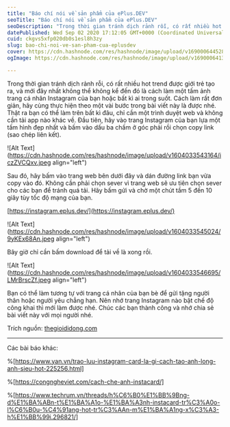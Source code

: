 ```yaml
---
title: "Báo chí nói về sản phẩm của ePlus.DEV"
seoTitle: "Báo chí nói về sản phẩm của ePlus.DEV"
seoDescription: "Trong thời gian tránh dịch rảnh rỗi, có rất nhiều hot trend được giới trẻ tạo ra, và mới đây nhất không thể không kể đến đó là cách làm một tấm ảnh trang cá"
datePublished: Wed Sep 02 2020 17:12:05 GMT+0000 (Coordinated Universal Time)
cuid: ckgvs5xfp020db0s1esl8h3zy
slug: bao-chi-noi-ve-san-pham-cua-eplusdev
cover: https://cdn.hashnode.com/res/hashnode/image/upload/v1690006445284/44f9c1f0-8789-4ae0-9852-f0976f71d392.png
ogImage: https://cdn.hashnode.com/res/hashnode/image/upload/v1690006413759/a14c707d-9f9e-44d6-ada6-0699248845f1.png

---
```


Trong thời gian tránh dịch rảnh rỗi, có rất nhiều hot trend được giới trẻ tạo ra, và mới đây nhất không thể không kể đến đó là cách làm một tấm ảnh trang cá nhân Instagram của bạn hoặc bất kì ai trong suốt. Cách làm rất đơn giản, hãy cùng thực hiện theo một vài bước trong bài viết này là được nhé. Thật ra bạn có thể làm trên bất kì đâu, chỉ cần một trình duyệt web và không cần tải app nào khác về. Đầu tiên, hãy vào trang Instagram của bạn lựa một tấm hình đẹp nhất và bấm vào dấu ba chấm ở góc phải rồi chọn copy link (sao chép liên kết).

![Alt Text](https://cdn.hashnode.com/res/hashnode/image/upload/v1604033543164/iczZVCQxv.jpeg align="left")

Sau đó, hãy bấm vào trang web bên dưới đây và dán đường link bạn vừa copy vào đó. Không cần phải chọn sever vì trang web sẽ ưu tiên chọn sever cho các bạn để tránh quá tải. Hãy bấm gửi và chờ một chút tầm 5 đến 10 giây tùy tốc độ mạng của bạn.

[https://instagram.eplus.dev/](https://instagram.eplus.dev/)

![Alt Text](https://cdn.hashnode.com/res/hashnode/image/upload/v1604033545024/9yKEx68An.jpeg align="left")

Bây giờ chỉ cần bấm download để tải về là xong rồi.

![Alt Text](https://cdn.hashnode.com/res/hashnode/image/upload/v1604033546695/LMrBrscZf.jpeg align="left")

Bạn có thể làm tương tự với trang cá nhân của bạn bè để gửi tặng người thân hoặc người yêu chẳng hạn. Nên nhớ trang Instagram nào bật chế độ công khai thì mới làm được nhé. Chúc các bạn thành công và nhớ chia sẻ bài viết này với mọi người nhé.

Trích nguồn: [thegioididong.com](https://www.thegioididong.com/tin-tuc/huong-dan-tao-trang-instagram-trong-suot-cuc-dep-dang-la-hot-trend-1246028)

* * *

Các bài báo khác:

%[https://www.yan.vn/trao-luu-instagram-card-la-gi-cach-tao-anh-long-anh-sieu-hot-225256.html] 

%[https://congngheviet.com/cach-che-anh-instacard/] 

%[https://www.techrum.vn/threads/h%C6%B0%E1%BB%9Bng-d%E1%BA%ABn-t%E1%BA%A1o-%E1%BA%A3nh-instacard-tr%C3%A0o-l%C6%B0u-%C4%91ang-hot-tr%C3%AAn-m%E1%BA%A1ng-x%C3%A3-h%E1%BB%99i.296821/]